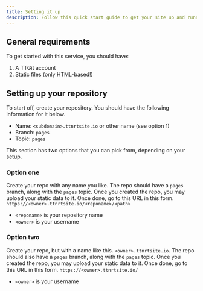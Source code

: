 ```yaml
---
title: Setting it up
description: Follow this quick start guide to get your site up and running with TTPages.
---
```


## General requirements

To get started with this service, you should have:

1. A TTGit account
2. Static files (only HTML-based!)

## Setting up your repository

To start off, create your repository. You should have the following information for it below.

- Name: `<subdomain>.ttnrtsite.io` or other name (see option 1)
- Branch: `pages`
- Topic: `pages`

This section has two options that you can pick from, depending on your setup.

### Option one

Create your repo with any name you like. The repo should have a `pages` branch, along with the `pages` topic. Once you created the repo, you may upload your static data to it. Once done, go to this URL in this form. `https://<owner>.ttnrtsite.io/<reponame>/<path>`

-  `<reponame>` is your repository name
- `<owner>` is your username

### Option two

Create your repo, but with a name like this. `<owner>.ttnrtsite.io`. The repo should also have a `pages` branch, along with the `pages` topic. Once you created the repo, you may upload your static data to it. Once done, go to this URL in this form. `https://<owner>.ttnrtsite.io/`

- `<owner>` is your username
